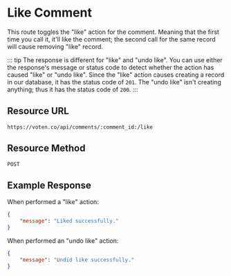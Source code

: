 # Like Comment 

This route toggles the "like" action for the comment. Meaning that the first time you call it, it'll like the comment; the second call for the same record will cause removing "like" record. 

::: tip
The response is different for "like" and "undo like". You can use either the response's message or status code to detect whether the action has caused "like" or "undo like". Since the "like" action causes creating a record in our database, it has the status code of `201`. The "undo like" isn't creating anything; thus it has the status code of `200`.
:::

## Resource URL

```
https://voten.co/api/comments/:comment_id:/like
```

## Resource Method

```
POST
```

## Example Response

When performed a "like" action: 

```json
{
    "message": "Liked successfully."
}
```

When performed an "undo like" action: 

```json
{
    "message": "Undid like successfully."
}
```